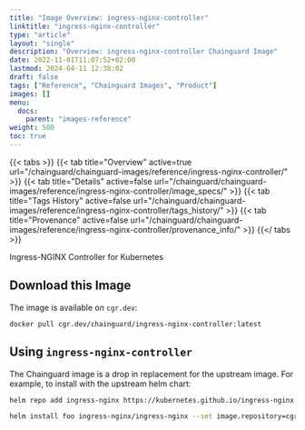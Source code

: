 ```yaml
---
title: "Image Overview: ingress-nginx-controller"
linktitle: "ingress-nginx-controller"
type: "article"
layout: "single"
description: "Overview: ingress-nginx-controller Chainguard Image"
date: 2022-11-01T11:07:52+02:00
lastmod: 2024-04-11 12:38:02
draft: false
tags: ["Reference", "Chainguard Images", "Product"]
images: []
menu: 
  docs: 
    parent: "images-reference"
weight: 500
toc: true
---
```


{{< tabs >}}
{{< tab title="Overview" active=true url="/chainguard/chainguard-images/reference/ingress-nginx-controller/" >}}
{{< tab title="Details" active=false url="/chainguard/chainguard-images/reference/ingress-nginx-controller/image_specs/" >}}
{{< tab title="Tags History" active=false url="/chainguard/chainguard-images/reference/ingress-nginx-controller/tags_history/" >}}
{{< tab title="Provenance" active=false url="/chainguard/chainguard-images/reference/ingress-nginx-controller/provenance_info/" >}}
{{</ tabs >}}



<!--overview:start-->
 Ingress-NGINX Controller for Kubernetes
<!--overview:end-->

## Download this Image

The image is available on `cgr.dev`:

```
docker pull cgr.dev/chainguard/ingress-nginx-controller:latest
```


<!--body:start-->
## Using `ingress-nginx-controller`

The Chainguard image is a drop in replacement for the upstream image. For example, to install with the upstream helm chart:

```bash
helm repo add ingress-nginx https://kubernetes.github.io/ingress-nginx

helm install foo ingress-nginx/ingress-nginx --set image.repository=cgr.dev/chainguard/ingress-nginx-controller
```
<!--body:end-->

